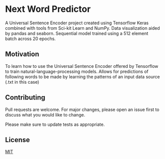 # Next Word Predictor
A Universal Sentence Encoder project created using Tensorflow Keras combined with tools from Sci-kit Learn and NumPy. Data visualization aided by pandas and seaborn. Sequential model trained using a 512 element batch across 20 epochs.

## Motivation
To learn how to use the Universal Sentence Encoder offered by Tensorflow to train natural-language-processing models. Allows for predictions of following words to be made by learning the patterns of an input data source (.txt in this case)

## Contributing
Pull requests are welcome. For major changes, please open an issue first to discuss what you would like to change.

Please make sure to update tests as appropriate.

## License
[MIT](https://choosealicense.com/licenses/mit/)
